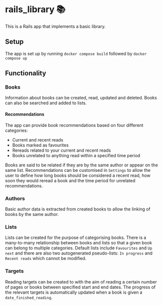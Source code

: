 # rails_library 📚

This is a Rails app that implements a basic library.

## Setup

The app is set up by running `docker compose build` followed by `docker compose up`

## Functionality

### Books

Information about books can be created, read, updated and deleted. Books can also be searched and added to lists.

#### Recommendations

The app can provide book recommendations based on four different categories:
- Current and recent reads
- Books marked as favourites
- Rereads related to your current and recent reads
- Books unrelated to anything read within a specified time period

Books are said to be related if they are by the same author or appear on the same list. Recommendations can be customised in `Settings` to allow the user to define how long books should be considered a recent read, how soon they would reread a book and the time period for unrelated recommendations.

### Authors

Basic author data is extracted from created books to allow the linking of books by the same author.

### Lists

Lists can be created for the purpose of categorising books. There is a many-to-many relationship between books and lists so that a given book can belong to multiple categories. Default lists include `Favourites` and `Up next` and there are also two autogenerated pseudo-lists: `In progress` and `Recent reads` which cannot be modified.

### Targets

Reading targets can be created to with the aim of reading a certain number of pages or books between specified start and end dates. The progress of the relevant targets is automatically updated when a book is given a `date_finished_reading`.
